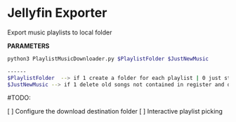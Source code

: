 
# Jellyfin Exporter

Export music playlists to local folder

**PARAMETERS**
```sh
python3 PlaylistMusicDownloader.py $PlaylistFolder $JustNewMusic

------
$PlaylistFolder  --> if 1 create a folder for each playlist | 0 just store all song in single folder
$JustNewMusic --> if 1 delete old songs not contained in register and download new | 0 leave the old songs and download new 

```


#TODO:

[ ] Configure the download destination folder
[ ] Interactive playlist picking